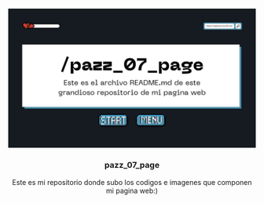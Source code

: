 <div align="center">
<p align="justify/left/right/center">
<img src="https://github.com/Pazz07/pazz_07_page/blob/gh-pages/img/tarjeta_de_presentacion_page07.jpg">

### pazz_07_page

Este es mi repositorio donde subo los codigos e imagenes que componen mi pagina web:)
</div>
